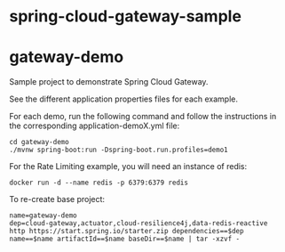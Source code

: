 # spring-cloud-gateway-sample

# gateway-demo

Sample project to demonstrate Spring Cloud Gateway.

See the different application properties files for each example.

For each demo, run the following command and follow the instructions in the corresponding application-demoX.yml file:
```
cd gateway-demo
./mvnw spring-boot:run -Dspring-boot.run.profiles=demo1
```

For the Rate Limiting example, you will need an instance of redis:
```
docker run -d --name redis -p 6379:6379 redis
```

To re-create base project:
```
name=gateway-demo
dep=cloud-gateway,actuator,cloud-resilience4j,data-redis-reactive
http https://start.spring.io/starter.zip dependencies==$dep name==$name artifactId==$name baseDir==$name | tar -xzvf -
```
